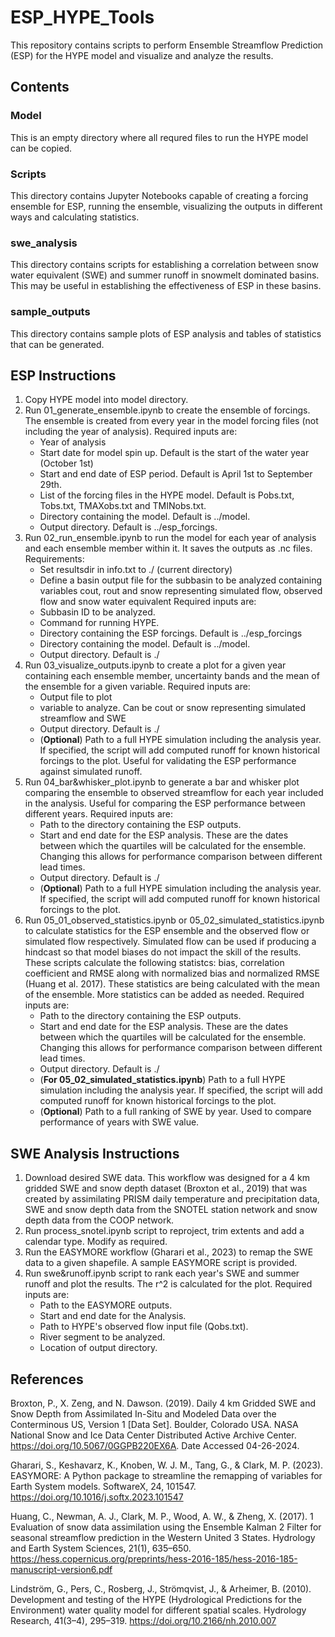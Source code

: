 # ESP_HYPE_Tools
This repository contains scripts to perform Ensemble Streamflow Prediction (ESP) for the HYPE model and visualize and analyze the results.  

## Contents
### Model  
This is an empty directory where all requred files to run the HYPE model can be copied. 

### Scripts
This directory contains Jupyter Notebooks capable of creating a forcing ensemble for ESP, running the ensemble, visualizing the outputs in different ways and calculating statistics. 

### swe_analysis
This directory contains scripts for establishing a correlation between snow water equivalent (SWE) and summer runoff in snowmelt dominated basins. This may be useful in establishing the effectiveness of ESP in these basins. 

### sample_outputs
This directory contains sample plots of ESP analysis and tables of statistics that can be generated.

## ESP Instructions
1. Copy HYPE model into model directory.
2. Run 01_generate_ensemble.ipynb to create the ensemble of forcings. The ensemble is created from every year in the model forcing files (not including the year of analysis). Required inputs are:
   - Year of analysis
   - Start date for model spin up. Default is the start of the water year (October 1st)
   - Start and end date of ESP period. Default is April 1st to September 29th.
   - List of the forcing files in the HYPE model. Default is Pobs.txt, Tobs.txt, TMAXobs.txt and TMINobs.txt.
   - Directory containing the model. Default is ../model.
   - Output directory. Default is ../esp_forcings.
3. Run 02_run_ensemble.ipynb to run the model for each year of analysis and each ensemble member within it. It saves the outputs as .nc files. Requirements:
   - Set resultsdir in info.txt to ./ (current directory)
   - Define a basin output file for the subbasin to be analyzed containing variables cout, rout and snow representing simulated flow, observed flow and snow water equivalent
      Required inputs are:
   - Subbasin ID to be analyzed.
   - Command for running HYPE.
   - Directory containing the ESP forcings. Default is ../esp_forcings
   - Directory containing the model. Default is ../model.
   - Output directory. Default is ./
4. Run 03_visualize_outputs.ipynb to create a plot for a given year containing each ensemble member, uncertainty bands and the mean of the ensemble for a given variable. Required inputs are:
   - Output file to plot
   - variable to analyze. Can be cout or snow representing simulated streamflow and SWE
   - Output directory. Default is ./
   - (**Optional**) Path to a full HYPE simulation including the analysis year. If specified, the script will add computed runoff for known historical forcings to the plot. Useful for validating the ESP performance against simulated runoff.
5. Run 04_bar&whisker_plot.ipynb to generate a bar and whisker plot comparing the ensemble to observed streamflow for each year included in the analysis. Useful for comparing the ESP performance between different years. Required inputs are:
   - Path to the directory containing the ESP outputs.
   - Start and end date for the ESP analysis. These are the dates between which the quartiles will be calculated for the ensemble. Changing this allows for performance comparison between different lead times.
   - Output directory. Default is ./
   - (**Optional**) Path to a full HYPE simulation including the analysis year. If specified, the script will add computed runoff for known historical forcings to the plot.
6. Run 05_01_observed_statistics.ipynb or 05_02_simulated_statistics.ipynb to calculate statistics for the ESP ensemble and the observed flow or simulated flow respectively. Simulated flow can be used if producing a hindcast so that model biases do not impact the skill of the results. These scripts calculate the following statistcs: bias, correlation coefficient and RMSE along with normalized bias and normalized RMSE (Huang et al. 2017). These statistics are being calculated with the mean of the ensemble. More statistics can be added as needed. Required inputs are:
   - Path to the directory containing the ESP outputs.
   - Start and end date for the ESP analysis. These are the dates between which the quartiles will be calculated for the ensemble. Changing this allows for performance comparison between different lead times.
   - Output directory. Default is ./
   - (**For 05_02_simulated_statistics.ipynb**) Path to a full HYPE simulation including the analysis year. If specified, the script will add computed runoff for known historical forcings to the plot.
   - (**Optional**) Path to a full ranking of SWE by year. Used to compare performance of years with SWE value. 

## SWE Analysis Instructions
1. Download desired SWE data. This workflow was designed for a 4 km gridded SWE and snow depth dataset (Broxton et al., 2019) that was created by assimilating PRISM daily temperature and precipitation data, SWE and snow depth data from the SNOTEL station network and snow depth data from the COOP network.
2. Run process_snotel.ipynb script to reproject, trim extents and add a calendar type. Modify as required.
3. Run the EASYMORE workflow (Gharari et al., 2023) to remap the SWE data to a given shapefile. A sample EASYMORE script is provided.
4. Run swe&runoff.ipynb script to rank each year's SWE and summer runoff and plot the results. The r^2 is calculated for the plot. Required inputs are:
   - Path to the EASYMORE outputs.
   - Start and end date for the Analysis.
   - Path to HYPE's observed flow input file (Qobs.txt).
   - River segment to be analyzed.
   - Location of output directory. 

## References
Broxton, P., X. Zeng, and N. Dawson. (2019). Daily 4 km Gridded SWE and Snow Depth from Assimilated In-Situ and Modeled Data over the Conterminous US, Version 1 [Data Set]. Boulder, Colorado USA. NASA National Snow and Ice Data Center Distributed Active Archive Center. https://doi.org/10.5067/0GGPB220EX6A. Date Accessed 04-26-2024.

Gharari, S., Keshavarz, K., Knoben, W. J. M., Tang, G., & Clark, M. P. (2023). EASYMORE: A Python package to streamline the remapping of variables for Earth System models. SoftwareX, 24, 101547. https://doi.org/10.1016/j.softx.2023.101547

Huang, C., Newman, A. J., Clark, M. P., Wood, A. W., & Zheng, X. (2017). 1 Evaluation of snow data assimilation using the Ensemble Kalman 2 Filter for seasonal streamflow prediction in the Western United 3 States. Hydrology and Earth System Sciences, 21(1), 635–650. https://hess.copernicus.org/preprints/hess-2016-185/hess-2016-185-manuscript-version6.pdf

Lindström, G., Pers, C., Rosberg, J., Strömqvist, J., & Arheimer, B. (2010). Development and testing of the HYPE (Hydrological Predictions for the Environment) water quality model for different spatial scales. Hydrology Research, 41(3–4), 295–319. https://doi.org/10.2166/nh.2010.007

   

